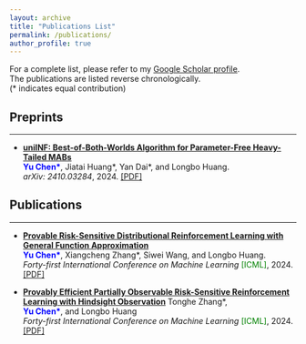 ```yaml
---
layout: archive
title: "Publications List"
permalink: /publications/
author_profile: true
---
```


<style>
red { color: Red }
orange { color: Orange }
green { color: Green }
blue { color: Blue }
</style>

For a complete list, please refer to my [Google Scholar profile](https://scholar.google.com/citations?user=rJ6Ipa0AAAAJ).  
The publications are listed reverse chronologically.  
(\* indicates equal contribution)

<h2>Preprints</h2><hr />

- **[uniINF: Best-of-Both-Worlds Algorithm for Parameter-Free Heavy-Tailed MABs](https://arxiv.org/abs/2410.03284)** 
  <br><b><blue>Yu Chen*</blue></b>, Jiatai Huang\*, Yan Dai\*, and Longbo Huang.<br /> 
  *arXiv: 2410.03284*, 2024. [[PDF]](https://arxiv.org/pdf/2410.03284) 


<h2>Publications</h2><hr />

- **[Provable Risk-Sensitive Distributional Reinforcement Learning with General Function Approximation](https://openreview.net/forum?id=0xmfExPqFf)**
  <br><b><blue>Yu Chen*</blue></b>, Xiangcheng Zhang\*, Siwei Wang, and Longbo Huang.  <br /> 
  *Forty-first International Conference on Machine Learning* <green>[ICML]</green>, 2024. [[PDF]](https://openreview.net/pdf?id=0xmfExPqFf)

- **[Provably Efficient Partially Observable Risk-Sensitive Reinforcement Learning with Hindsight Observation](https://openreview.net/forum?id=5S8ukkEQr2)**
  Tonghe Zhang\*, <br><b><blue>Yu Chen*</blue></b>, and Longbo Huang  <br /> 
  *Forty-first International Conference on Machine Learning* <green>[ICML]</green>, 2024. [[PDF]](./6229_Provably_Efficient_Partia.pdf)
